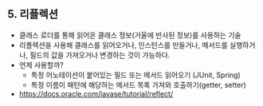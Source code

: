 ## 5. 리플렉션  
- 클래스 로더를 통해 읽어온 클래스 정보(거울에 반사된 정보)를 사용하는 기술
- 리플렉션을 사용해 클래스를 읽어오거나, 인스턴스를 만들거나, 메서드를 실행하거나, 필드의 값을 가져오거나 변경하는 것이 가능하다.
- 언제 사용할까?
  - 특정 어노테이션이 붙어있는 필드 또는 메서드 읽어오기 (JUnit, Spring)
  - 특정 이름이 패턴에 해당하는 메서드 목록 가져와 호출하기(getter, setter)
- https://docs.oracle.com/javase/tutorial/reflect/


